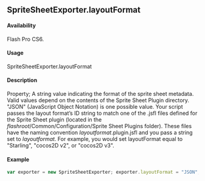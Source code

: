 ## SpriteSheetExporter.layoutFormat

#### Availability

Flash Pro CS6.

#### Usage

SpriteSheetExporter.layoutFormat

#### Description

Property; A string value indicating the format of the sprite sheet metadata. Valid values depend on the contents of the Sprite Sheet Plugin directory. "JSON" (JavaScript Object Notation) is one possible value. Your script passes the layout format’s ID string to match one of the .jsfl files defined for the Sprite Sheet plugin (located in the *flashroot*/Common/Configuration/Sprite Sheet Plugins folder). These files have the naming convention *layoutformat*.plugin.jsfl and you pass a string set to *layoutformat*. For example, you would set layoutFormat equal to "Starling", "cocos2D v2", or "cocos2D v3".

#### Example

```javascript
var exporter = new SpriteSheetExporter; exporter.layoutFormat = "JSON";

```